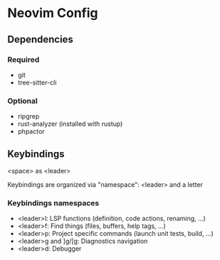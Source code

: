 # Neovim Config

## Dependencies
### Required
- git
- tree-sitter-cli
### Optional
- ripgrep
- rust-analyzer (installed with rustup)
- phpactor

## Keybindings
\<space\> as \<leader\>

Keybindings are organized via "namespace": \<leader\> and a letter

### Keybindings namespaces
- \<leader\>l: LSP functions (definition, code actions, renaming, ...)
- \<leader\>f: Find things (files, buffers, help tags, ...)
- \<leader\>p: Project specific commands (launch unit tests, build, ...)
- \<leader\>g and ]g/[g: Diagnostics navigation
- \<leader\>d: Debugger
